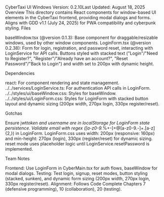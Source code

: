 CyberTaxi UI Windows
Version: 0.2.10Last Updated: August 18, 2025
Overview
This directory contains React components for window-based UI elements in the CyberTaxi frontend, providing modal dialogs and forms. Aligns with GDD v1.1 (July 24, 2025) for PWA compatibility and cyberpunk styling.
Files

baseWindow.tsx (@version 0.1.3): Base component for draggable/resizable windows, used by other window components.
LoginForm.tsx (@version 0.2.38): Form for login, registration, and password reset, interacting with LoginService for API calls. Buttons styled with stacked text ("Login"/"Need to Register?", "Register"/"Already have an account?", "Reset Password"/"Back to Login") and width set to 200px with dynamic height.

Dependencies

react: For component rendering and state management.
../../services/LoginService.ts: For authentication API calls in LoginForm.
../../styles/ui/baseWindow.css: Styles for baseWindow.
../../styles/ui/LoginForm.css: Styles for LoginForm with stacked button layout and dynamic sizing (200px width, 270px login, 330px register/reset).

Gotchas

Ensure jwt*token and username are in localStorage for LoginForm state persistence.
Validate email with regex ([a-z0-9.*%+-]+@[a-z0-9.-]+\.[a-z]{2,}) in LoginForm.
LoginForm.css uses width: 200px (responsive: 160px) and min-height: 270px (login), 330px (register/reset) for dynamic sizing.
reset mode uses placeholder logic until LoginService.resetPassword is implemented.

Team Notes

Frontend: Use LoginForm in CyberMain.tsx for auth flows, baseWindow for modal dialogs.
Testing: Test login, signup, reset modes, button styling (stacked, sunken), and dynamic form sizing (200px width, 270px login, 330px register/reset).
Alignment: Follows Code Complete Chapters 7 (defensive programming), 10 (collaboration), 20 (testing).
